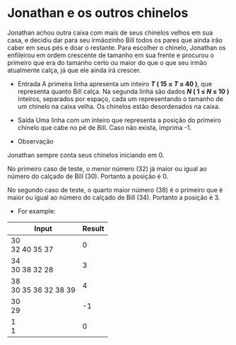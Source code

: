 # Jonathan e os outros chinelos
Jonathan achou outra caixa com mais de seus chinelos velhos em sua casa, e decidiu dar para seu irmãozinho Bill todos os pares que ainda irão caber em seus pés e doar o restante. Para escolher o chinelo, Jonathan os enfileirou em ordem crescente de tamanho em sua frente e procurou o primeiro que era do tamanho certo ou maior do que o que seu irmão atualmente calça, já que ele ainda irá crescer.

* Entrada
A primeira linha apresenta um inteiro **_T_ ( 15 ≤ _T_ ≤ 40 )**, que representa quanto Bill calça. Na segunda linha são dados **_N_ ( 1 ≤ _N_ ≤ 10 )** inteiros, separados por espaço, cada um representando o tamanho de um chinelo na caixa velha. Os chinelos estão desordenados na caixa.

* Saída
Uma linha com um inteiro que representa a posição do primeiro chinelo que cabe no pé de Bill. Caso não exista, imprima -1.

* Observação

Jonathan sempre conta seus chinelos iniciando em 0.

No primeiro caso de teste, o menor número (32) já maior ou igual ao número do calçado de Bill (30). Portanto a posição é 0.

No segundo caso de teste, o quarto maior número (38) é o primeiro que é maior ou igual ao número do calçado de Bill (34). Portanto a posição é 3.

* For example:

|Input|Result|
|-|-|
|30<br>32 40 35 37|0|
|34<br>30 38 32 28|3|
|38<br>30 35 36 32 38 39|4|
|30<br>29|-1|
|1<br>1|0|
